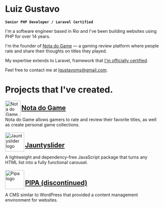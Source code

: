 # Luiz Gustavo
**`Senior PHP Developer / Laravel Certified`**

I'm a software engineer based in Rio and I've been building websites using PHP for over 14 years.

I'm the founder of [Nota do Game](https://notadogame.com) — a gaming review platform where people rate and share their thoughts on titles they played.

My expertise extends to Laravel, framework that [I'm officially certified](https://exam.laravelcert.com/is/luiz-gustavo-martins-da-silva/certified-since/2019-03-20).

Feel free to contact me at lgustavoms@gmail.com.

# Projects that I've created.

<img src="https://luizgustavomartins.com/img/projects/notadogame.png" alt="Nota do Game logo" width="50" align="left"/>

## [Nota do Game](https://notadogame.com)
Nota do Game allows gamers to rate and review their favorite titles, as well as create personal game collections.
\
\
<img src="https://luizgustavomartins.com/img/projects/jauntyslider.png" alt="Jauntyslider logo" width="62" align="left"/>

## [Jauntyslider](https://jauntyslider.luizgustavomartins.com)
A lightweight and dependency-free JavaScript package that turns any HTML list into a fully functional carousel.
\
\
<img src="https://luizgustavomartins.com/img/projects/pipa.png" alt="Pipa logo" width="62" align="left"/>

## [PIPA (discontinued)](https://luizgustavomartins.com)
A CMS similar to WordPress that provided a content management environment for websites.
